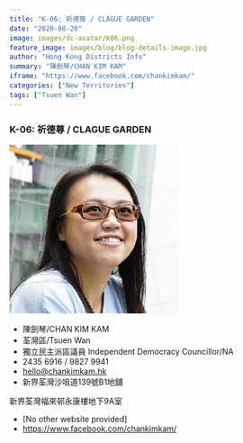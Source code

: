 ```yaml
---
title: "K-06: 祈德尊 / CLAGUE GARDEN"
date: "2020-08-20"
image: images/dc-avatar/K06.png
feature_image: images/blog/blog-details-image.jpg
author: "Hong Kong Districts Info"
summary: "陳劍琴/CHAN KIM KAM"
iframe: "https://www.facebook.com/chankimkam/"
categories: ["New Territories"]
tags: ["Tsuen Wan"]
---
```


### K-06: 祈德尊 / CLAGUE GARDEN  
![](/images/dc-avatar/K06.png)  

 - 陳劍琴/CHAN KIM KAM  
 - 荃灣區/Tsuen Wan  
 - 獨立民主派區議員 Independent Democracy Councillor/NA  
 - 2435 6916 / 9827 9941  
 - hello@chankimkam.hk  
 - 新界荃灣沙咀道139號B1地舖

新界荃灣福來邨永康樓地下9A室  
 - [No other website provided]  
 - https://www.facebook.com/chankimkam/

